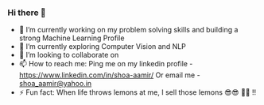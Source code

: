 ### Hi there 👋



- 🔭 I’m currently working on my problem solving skills and building a strong Machine Learning Profile
- 🌱 I’m currently exploring Computer Vision and NLP
- 👯 I’m looking to collaborate on 
- 📫 How to reach me: Ping me on my linkedin profile - https://www.linkedin.com/in/shoa-aamir/ Or email me - shoa_aamir@yahoo.in
- ⚡ Fun fact: When life throws lemons at me, I sell those lemons 😎😎 🍋🍋 !!
